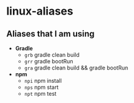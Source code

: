 # **linux-aliases**

## Aliases that I am using 
- **Gradle**
  - `grb` gradle clean build    
  - `grr` gradle bootRun    
  - `gra` gradle clean build && gradle bootRun    
- **npm**
  - `npi` npm install    
  - `nps` npm start    
  - `npt` npm test
